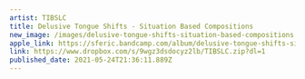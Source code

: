 ```yaml
---
artist: TIBSLC
title: Delusive Tongue Shifts - Situation Based Compositions
new_image: /images/delusive-tongue-shifts-situation-based-compositions.jpg
apple_link: https://sferic.bandcamp.com/album/delusive-tongue-shifts-situation-based-compositions
link: https://www.dropbox.com/s/9wgz3dsdocyz2lb/TIBSLC.zip?dl=1
published_date: 2021-05-24T21:36:11.889Z
---
```

